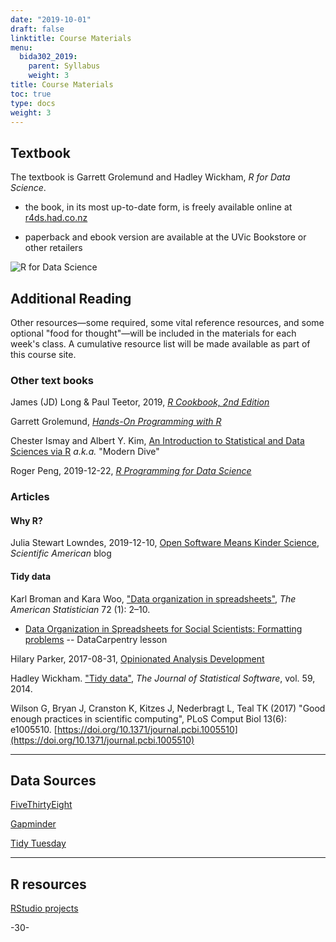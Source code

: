 ```yaml
---
date: "2019-10-01"
draft: false
linktitle: Course Materials
menu:
  bida302_2019:
    parent: Syllabus
    weight: 3
title: Course Materials
toc: true
type: docs
weight: 3
---
```



## Textbook

The textbook is Garrett Grolemund and Hadley Wickham, _R for Data Science_. 

* the book, in its most up-to-date form, is freely available online at [r4ds.had.co.nz](https://r4ds.had.co.nz/)

* paperback and ebook version are available at the UVic Bookstore or other retailers


![R for Data Science](/img/r4ds_300.png)


## Additional Reading

Other resources&#8212;some required, some vital reference resources, and some optional "food for thought"&#8212;will be included in the  materials for each week's class. A cumulative resource list will be made available as part of this course site.




### Other text books

James (JD) Long & Paul Teetor, 2019, [_R Cookbook, 2nd Edition_](https://rc2e.com/)

Garrett Grolemund, [_Hands-On Programming with R_](https://rstudio-education.github.io/hopr/)

Chester Ismay and Albert Y. Kim, [An Introduction to Statistical and Data Sciences via R](http://moderndive.com/) _a.k.a._ "Modern Dive"

Roger Peng, 2019-12-22, [_R Programming for Data Science_](https://bookdown.org/rdpeng/rprogdatascience/)


### Articles

#### Why R?

Julia Stewart Lowndes, 2019-12-10, [Open Software Means Kinder Science](https://blogs.scientificamerican.com/observations/open-software-means-kinder-science/), _Scientific American_ blog

#### Tidy data

Karl Broman and Kara Woo, ["Data organization in spreadsheets"](https://doi.org/10.1080/00031305.2017.1375989), _The American Statistician_ 72 (1): 2–10.

* [Data Organization in Spreadsheets for Social Scientists: Formatting problems](https://datacarpentry.org/spreadsheets-socialsci/02-common-mistakes/index.html) -- DataCarpentry lesson

Hilary Parker, 2017-08-31, [Opinionated Analysis Development](https://peerj.com/preprints/3210/)

Hadley Wickham. ["Tidy data"](https://vita.had.co.nz/papers/tidy-data.html), _The Journal of Statistical Software_, vol. 59, 2014.

Wilson G, Bryan J, Cranston K, Kitzes J, Nederbragt L, Teal TK (2017) "Good enough practices in scientific computing", PLoS Comput Biol 13(6): e1005510. [https://doi.org/10.1371/journal.pcbi.1005510](https://doi.org/10.1371/journal.pcbi.1005510)

***

## Data Sources

[FiveThirtyEight](https://fivethirtyeight-r.netlify.com/articles/fivethirtyeight.html)

[Gapminder](https://www.gapminder.org/data/)

[Tidy Tuesday](https://github.com/rfordatascience/tidytuesday)

***

## R resources

[RStudio projects](https://support.rstudio.com/hc/en-us/articles/200526207-Using-Projects)


-30-

